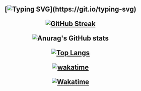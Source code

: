 <h2 align="center">
 
 
 
[![Typing SVG](https://readme-typing-svg.demolab.com?font=Fira+Code&size=26&pause=1000&center=true&vCenter=true&width=900&height=100&lines=hiiiiiiii+i'm+fox+so+exited+to+have+you+here+%F0%9F%98%81%F0%9F%98%81%F0%9F%98%81;Feel+free+to+have+a+look+around!!!)](https://git.io/typing-svg) 



 
[![GitHub Streak](https://streak-stats.demolab.com/?user=APf0x&theme=dark)](https://git.io/streak-stats)





![Anurag's GitHub stats](https://github-readme-stats.vercel.app/api?username=APf0x&show_icons=true&theme=radical)



[![Top Langs](https://github-readme-stats.vercel.app/api/top-langs/?username=APf0x&layout=compact&theme=radical&langs_count=18&exclude_repo=in-rotation)](https://github.com/anuraghazra/github-readme-stats)



[![wakatime](https://wakatime.com/badge/user/e19f8369-2852-4f63-b237-3d52dcac5ab3.svg)](https://wakatime.com/@e19f8369-2852-4f63-b237-3d52dcac5ab3)

[![Wakatime](https://github-readme-stats.vercel.app/api/wakatime?username=APf0x)](https://wakatime.com/@APf0x)

</h2>
